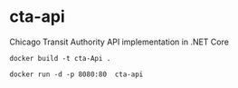# cta-api
Chicago Transit Authority API implementation in .NET Core

```
docker build -t cta-Api .

```
```
docker run -d -p 8080:80  cta-api
```
